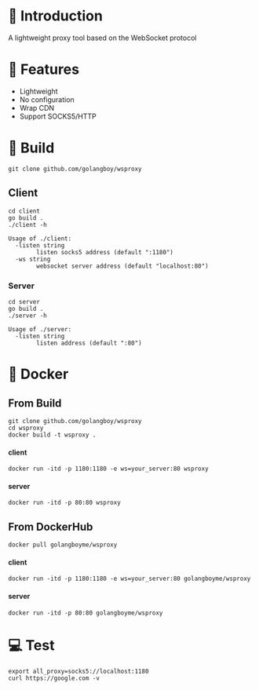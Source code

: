 # 📖 Introduction
A lightweight proxy tool based on the WebSocket protocol
# 🚀 Features
- Lightweight
- No configuration
- Wrap CDN
- Support SOCKS5/HTTP
# 🔨️ Build
```shell
git clone github.com/golangboy/wsproxy
```
## Client
```shell
cd client
go build .
./client -h
```

```shell
Usage of ./client:
  -listen string
        listen socks5 address (default ":1180")
  -ws string
        websocket server address (default "localhost:80")

```

### Server
```shell
cd server
go build .
./server -h
```

```shell
Usage of ./server:
  -listen string
        listen address (default ":80")

```
# 🐳 Docker

## From Build
```shell
git clone github.com/golangboy/wsproxy
cd wsproxy
docker build -t wsproxy .
```
#### client
```shell
docker run -itd -p 1180:1180 -e ws=your_server:80 wsproxy
```
#### server
```shell
docker run -itd -p 80:80 wsproxy
```

## From DockerHub
```shell
docker pull golangboyme/wsproxy
```
#### client
```shell
docker run -itd -p 1180:1180 -e ws=your_server:80 golangboyme/wsproxy
```
#### server
```shell
docker run -itd -p 80:80 golangboyme/wsproxy
```
# 💻 Test
```shell
export all_proxy=socks5://localhost:1180
curl https://google.com -v
```